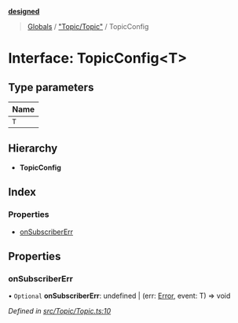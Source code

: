 **[designed](tsdoc/README.md)**

> [Globals](tsdoc/globals.md) / ["Topic/Topic"](tsdoc/modules/_topic_topic_.md) / TopicConfig

# Interface: TopicConfig\<T>

## Type parameters

Name |
------ |
`T` |

## Hierarchy

* **TopicConfig**

## Index

### Properties

* [onSubscriberErr](tsdoc/interfaces/_topic_topic_.topicconfig.md#onsubscribererr)

## Properties

### onSubscriberErr

• `Optional` **onSubscriberErr**: undefined \| (err: [Error](tsdoc/classes/_domainerror_domainerror_.domainerror.md#error), event: T) => void

*Defined in [src/Topic/Topic.ts:10](https://github.com/jamesapple/ts-designed/blob/d9cf2e1/src/Topic/Topic.ts#L10)*
